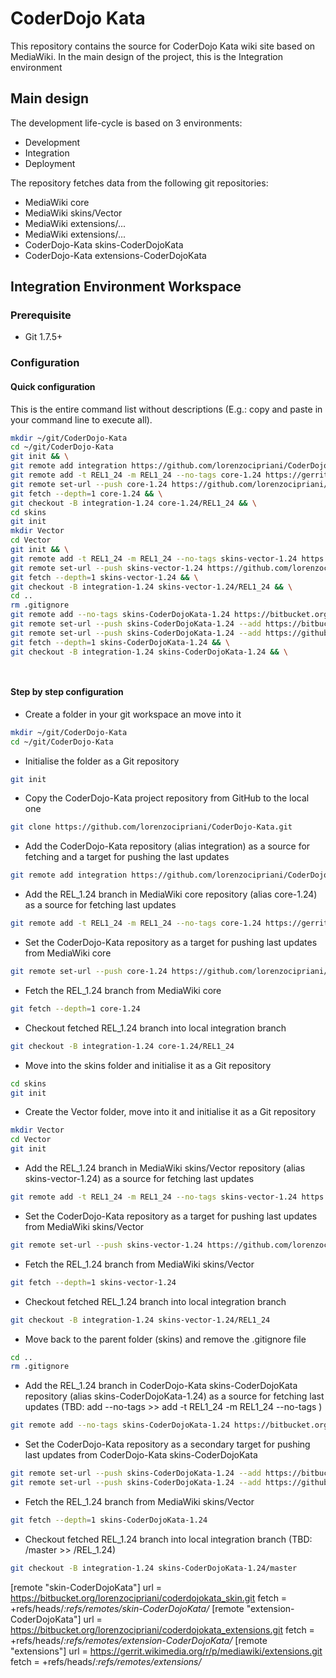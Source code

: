 # CoderDojo Kata #

This repository contains the source for CoderDojo Kata wiki site based on MediaWiki.
In the main design of the project, this is the Integration environment

## Main design ##

The development life-cycle is based on 3 environments:
*  Development
*  Integration
*  Deployment


The repository fetches data from the following git repositories:
*  MediaWiki core
*  MediaWiki skins/Vector
*  MediaWiki extensions/...
*  MediaWiki extensions/...
*  CoderDojo-Kata skins-CoderDojoKata
*  CoderDojo-Kata extensions-CoderDojoKata

## Integration Environment Workspace ##

### Prerequisite ###

*  Git 1.7.5+

### Configuration ###

#### Quick configuration ####

This is the entire command list without descriptions (E.g.: copy and paste in your command line to execute all).
```bash
mkdir ~/git/CoderDojo-Kata
cd ~/git/CoderDojo-Kata
git init && \
git remote add integration https://github.com/lorenzocipriani/CoderDojo-Kata.git && \
git remote add -t REL1_24 -m REL1_24 --no-tags core-1.24 https://gerrit.wikimedia.org/r/p/mediawiki/core.git && \
git remote set-url --push core-1.24 https://github.com/lorenzocipriani/CoderDojo-Kata.git && \
git fetch --depth=1 core-1.24 && \
git checkout -B integration-1.24 core-1.24/REL1_24 && \
cd skins
git init
mkdir Vector
cd Vector
git init && \
git remote add -t REL1_24 -m REL1_24 --no-tags skins-vector-1.24 https://gerrit.wikimedia.org/r/p/mediawiki/skins/Vector.git && \
git remote set-url --push skins-vector-1.24 https://github.com/lorenzocipriani/CoderDojo-Kata.git && \
git fetch --depth=1 skins-vector-1.24 && \
git checkout -B integration-1.24 skins-vector-1.24/REL1_24 && \
cd ..
rm .gitignore
git remote add --no-tags skins-CoderDojoKata-1.24 https://bitbucket.org/lorenzocipriani/coderdojokata_skin.git && \
git remote set-url --push skins-CoderDojoKata-1.24 --add https://bitbucket.org/lorenzocipriani/coderdojokata_skin.git && \
git remote set-url --push skins-CoderDojoKata-1.24 --add https://github.com/lorenzocipriani/CoderDojo-Kata.git && \
git fetch --depth=1 skins-CoderDojoKata-1.24 && \
git checkout -B integration-1.24 skins-CoderDojoKata-1.24 && \




```

#### Step by step configuration ####

*  Create a folder in your git workspace an move into it
```bash
mkdir ~/git/CoderDojo-Kata
cd ~/git/CoderDojo-Kata
```

*  Initialise the folder as a Git repository
```bash
git init
```

*  Copy the CoderDojo-Kata project repository from GitHub to the local one
```bash
git clone https://github.com/lorenzocipriani/CoderDojo-Kata.git
```

*  Add the CoderDojo-Kata repository (alias integration) as a source for fetching and a target for pushing the last updates
```bash
git remote add integration https://github.com/lorenzocipriani/CoderDojo-Kata.git
```

*  Add the REL_1.24 branch in MediaWiki core repository (alias core-1.24) as a source for fetching last updates
```bash
git remote add -t REL1_24 -m REL1_24 --no-tags core-1.24 https://gerrit.wikimedia.org/r/p/mediawiki/core.git
```

*  Set the CoderDojo-Kata repository as a target for pushing last updates from MediaWiki core
```bash
git remote set-url --push core-1.24 https://github.com/lorenzocipriani/CoderDojo-Kata.git
```

*  Fetch the REL_1.24 branch from MediaWiki core
```bash 
git fetch --depth=1 core-1.24
```

*  Checkout fetched REL_1.24 branch into local integration branch
```bash
git checkout -B integration-1.24 core-1.24/REL1_24 
```

*  Move into the skins folder and initialise it as a Git repository
```bash
cd skins
git init
```

*  Create the Vector folder, move into it and initialise it as a Git repository
```bash
mkdir Vector
cd Vector
git init
```

*  Add the REL_1.24 branch in MediaWiki skins/Vector repository (alias skins-vector-1.24) as a source for fetching last updates
```bash
git remote add -t REL1_24 -m REL1_24 --no-tags skins-vector-1.24 https://gerrit.wikimedia.org/r/p/mediawiki/skins/Vector.git
```

*  Set the CoderDojo-Kata repository as a target for pushing last updates from MediaWiki skins/Vector
```bash
git remote set-url --push skins-vector-1.24 https://github.com/lorenzocipriani/CoderDojo-Kata.git
```

*  Fetch the REL_1.24 branch from MediaWiki skins/Vector
```bash
git fetch --depth=1 skins-vector-1.24
```

*  Checkout fetched REL_1.24 branch into local integration branch
```bash
git checkout -B integration-1.24 skins-vector-1.24/REL1_24
```

*  Move back to the parent folder (skins) and remove the .gitignore file
```bash
cd ..
rm .gitignore
```

*  Add the REL_1.24 branch in CoderDojo-Kata skins-CoderDojoKata repository (alias skins-CoderDojoKata-1.24) as a source for fetching last updates 
(TBD: add --no-tags >> add -t REL1_24 -m REL1_24 --no-tags )
```bash
git remote add --no-tags skins-CoderDojoKata-1.24 https://bitbucket.org/lorenzocipriani/coderdojokata_skin.git
```

*  Set the CoderDojo-Kata repository as a secondary target for pushing last updates from CoderDojo-Kata skins-CoderDojoKata
```bash
git remote set-url --push skins-CoderDojoKata-1.24 --add https://bitbucket.org/lorenzocipriani/coderdojokata_skin.git
git remote set-url --push skins-CoderDojoKata-1.24 --add https://github.com/lorenzocipriani/CoderDojo-Kata.git
```

*  Fetch the REL_1.24 branch from MediaWiki skins/Vector
```bash
git fetch --depth=1 skins-CoderDojoKata-1.24
```

*  Checkout fetched REL_1.24 branch into local integration branch (TBD: /master >> /REL_1.24)
```bash
git checkout -B integration-1.24 skins-CoderDojoKata-1.24/master
```


[remote "skin-CoderDojoKata"]
   url = https://bitbucket.org/lorenzocipriani/coderdojokata_skin.git
   fetch = +refs/heads/*:refs/remotes/skin-CoderDojoKata/*
[remote "extension-CoderDojoKata"]
   url = https://bitbucket.org/lorenzocipriani/coderdojokata_extensions.git
   fetch = +refs/heads/*:refs/remotes/extension-CoderDojoKata/*
[remote "extensions"]
   url = https://gerrit.wikimedia.org/r/p/mediawiki/extensions.git
   fetch = +refs/heads/*:refs/remotes/extensions/*

